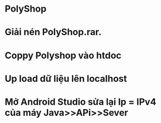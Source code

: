 # PolyShop
# Giải nén PolyShop.rar. 
# Coppy Polyshop vào htdoc
# Up load dữ liệu lên localhost
# Mở Android Studio sửa lại Ip = IPv4 của máy Java>>APi>>Sever 
